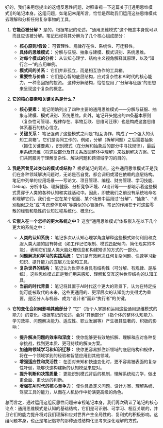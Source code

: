 好的，我们来用您提出的这组反思性问题，对照审视一下这篇关于[[通用思维模式]]的笔记本身。这组问题，如笔记末尾所言，恰恰是帮助我们运用这些思维模式去理解和分析任何复杂事物的工具。

1.  **它能否被分解？**
    是的，根据笔记的论述，"通用思维模式"这个概念本身就可以而且应该被分解。笔记已经将其分解为了几个核心组成部分：
    *   **核心原则/假设：** 可管理性、规律存在性、系统性、可迁移性。
    *   **具体的思维模式：** 分解与征服、抽象与建模、模式识别、系统思维。
    *   **对每个模式的分析：** 从认知心理学、结构主义视角解释其原理，以及“知行合一”的应用举例。
    *   **模式间的关系：** 它们并非孤立，而是相互协作的工具箱。
    *   **重要性与价值：** 它们是心智的底层结构，应对复杂性和AI时代的核心能力，一种高回报的投资。
    这种分解结构，恰恰应用了“分解与征服”的思想来呈现这个复杂的概念。

2.  **它的核心要素和关键关系是什么？**
    *   **核心要素：** 笔记明确列出了四种主要的通用思维模式——分解与征服、抽象与建模、模式识别、系统思维。此外，笔记开头提出的四条基本原则（复杂性可管理、规律存在、事物互联、思维可迁移）也是构成这套思维体系基石的核心信念。
    *   **关键关系：** 笔记强调了这些模式之间是“相互协作，构成了一个强大的认知工具箱”。它们是协同工作的。例如，分解（拆解问题）之后需要抽象（抓住关键要素），识别模式（在分解和抽象后的部分中寻找规律），最后用系统思维（将这些部分及其关系放回整体中理解）来找到解决方案。它们共同服务于理解复杂性、解决问题和跨领域学习的目的。

3.  **我是否曾见过类似的模式或结构？**
    根据笔记的观点，这些通用思维模式正是我们在各种领域解决问题时，无论是否自觉，都会调用或潜在依赖的底层结构。笔记中列举的应用场景——写论文、项目管理、编程、财务管理、学习技能、Debug、分析市场、理解健康、分析竞争环境、AI设计等——都暗示着这些模式贯穿于人类的各种认知和实践活动中。因此，即使我们之前没有系统地命名和理解它们，我们也一定在某个层面、某个场景中运用过“分解”、“抽象”、“识别相似之处”或“考虑整体影响”等类似的心智操作。笔记的作用在于将这些零散的经验和隐性的认知过程系统化、概念化。

4.  **它嵌入在一个怎样的更大系统之中？**
    这套“通用思维模式”体系嵌入在以下几个更大的系统之中：
    *   **人类的认知系统：** 笔记多次从认知心理学角度解释这些模式如何利用和克服人类大脑的固有特点（如工作记忆限制、模式匹配倾向、简化现实的本能），表明它们是人类大脑处理信息和构建知识的方式的一部分。
    *   **问题解决和学习的实践系统：** 它们是有效解决任何复杂问题、快速学习新知识、提升能力的底层方法论和工具。
    *   **复杂世界的结构：** 笔记认为世界本身具有结构性（可分解、有规律、是系统），这些思维模式正是我们用来感知、理解和交互这种世界结构的认知工具。
    *   **当前的时代背景：** 笔记将其置于AI时代这个更大的背景下，认为在特定技能可能被取代的未来，这些更通用的、更深层次的认知能力变得尤为重要，是区分人与机器、成为“设计者”而非“执行者”的关键。

5.  **它的变化会如何影响其他部分？**
    “它”（指个人掌握和运用这些通用思维模式的能力）的变化，根据笔记的论述，会对“其他部分”（指个体的整体认知能力、学习效率、问题解决能力、适应性、职业发展等）产生极其显著的、积极的影响：
    *   **提升解决问题的效率和深度：** 使你能够更有效地拆解、理解和应对各种复杂挑战，找到更本质、更可持续的解决方案。
    *   **加速跨领域学习和知识迁移：** 使你更容易抓住新领域的底层结构和规律，将在一个领域学到的经验和智慧应用到其他领域。
    *   **增强适应性和灵活性：** 在面对未知和快速变化时，更不容易被表面的复杂性吓倒，能够快速构建新的认知模型来应对。
    *   **提升判断和决策质量：** 更能识别模式背后的机制，理解系统动力学，做出更全面、更长远的判断。
    *   **增强在AI时代的核心竞争力：** 使你具备定义问题、设计方案、理解系统、驾驭工具的能力，从而在人机协作中扮演更高级的角色。

总而言之，通过运用这组反思性问题来审视笔记本身，我们再次确认了笔记的核心论点：通用思维模式是认知的基础结构，它们是可识别、可学习、相互关联的，并且它们的能力提升将对我们理解和应对世界产生全局性的、复利式的积极影响。这组问题本身，也正是笔记倡导的那种通过结构化思考来深化理解的方式。